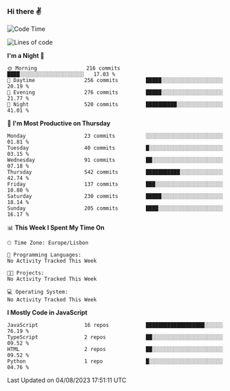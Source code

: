 ### Hi there :v:

<!--
**eusebioaddsilva/eusebioaddsilva** is a ✨ _special_ ✨ repository because its `README.md` (this file) appears on your GitHub profile.

<!--START_SECTION:waka-->
![Code Time](http://img.shields.io/badge/Code%20Time-49%20hrs-blue)

![Lines of code](https://img.shields.io/badge/From%20Hello%20World%20I%27ve%20Written-3.3%20million%20lines%20of%20code-blue)

**I'm a Night 🦉** 

```text
🌞 Morning                216 commits         ████░░░░░░░░░░░░░░░░░░░░░   17.03 % 
🌆 Daytime                256 commits         █████░░░░░░░░░░░░░░░░░░░░   20.19 % 
🌃 Evening                276 commits         █████░░░░░░░░░░░░░░░░░░░░   21.77 % 
🌙 Night                  520 commits         ██████████░░░░░░░░░░░░░░░   41.01 % 
```
📅 **I'm Most Productive on Thursday** 

```text
Monday                   23 commits          ░░░░░░░░░░░░░░░░░░░░░░░░░   01.81 % 
Tuesday                  40 commits          █░░░░░░░░░░░░░░░░░░░░░░░░   03.15 % 
Wednesday                91 commits          ██░░░░░░░░░░░░░░░░░░░░░░░   07.18 % 
Thursday                 542 commits         ███████████░░░░░░░░░░░░░░   42.74 % 
Friday                   137 commits         ███░░░░░░░░░░░░░░░░░░░░░░   10.80 % 
Saturday                 230 commits         █████░░░░░░░░░░░░░░░░░░░░   18.14 % 
Sunday                   205 commits         ████░░░░░░░░░░░░░░░░░░░░░   16.17 % 
```


📊 **This Week I Spent My Time On** 

```text
🕑︎ Time Zone: Europe/Lisbon

💬 Programming Languages: 
No Activity Tracked This Week

🐱‍💻 Projects: 
No Activity Tracked This Week

💻 Operating System: 
No Activity Tracked This Week
```

**I Mostly Code in JavaScript** 

```text
JavaScript               16 repos            ███████████████████░░░░░░   76.19 % 
TypeScript               2 repos             ██░░░░░░░░░░░░░░░░░░░░░░░   09.52 % 
HTML                     2 repos             ██░░░░░░░░░░░░░░░░░░░░░░░   09.52 % 
Python                   1 repo              █░░░░░░░░░░░░░░░░░░░░░░░░   04.76 % 
```




 Last Updated on 04/08/2023 17:51:11 UTC
<!--END_SECTION:waka-->

